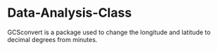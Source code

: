 # Data-Analysis-Class

GCSconvert is a package used to change the longitude and latitude to decimal degrees from minutes.

